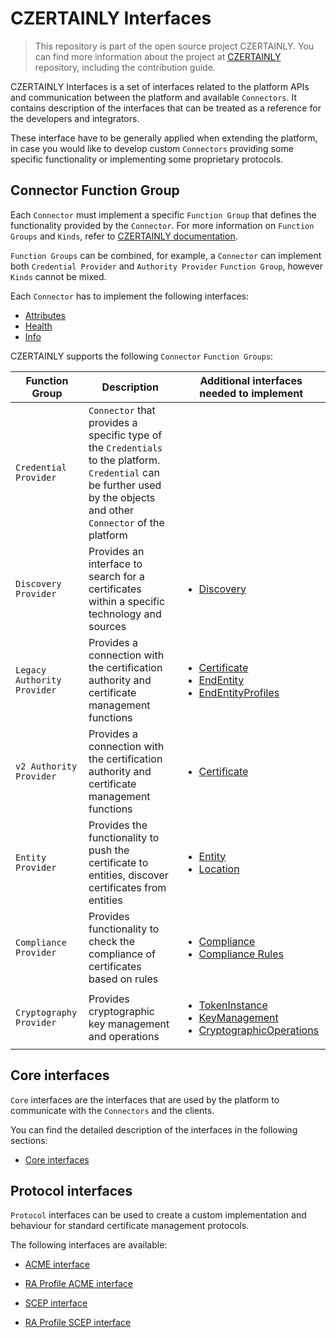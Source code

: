 # CZERTAINLY Interfaces

> This repository is part of the open source project CZERTAINLY. You can find more information about the project at [CZERTAINLY](https://github.com/3KeyCompany/CZERTAINLY) repository, including the contribution guide.

CZERTAINLY Interfaces is a set of interfaces related to the platform APIs and communication between the platform and available `Connectors`. It contains description of the interfaces that can be treated as a reference for the developers and integrators.

These interface have to be generally applied when extending the platform, in case you would like to develop custom `Connectors` providing some specific functionality or implementing some proprietary protocols.

## Connector Function Group

Each `Connector` must implement a specific `Function Group` that defines the functionality provided by the `Connector`. For more information on `Function Groups` and `Kinds`, refer to [CZERTAINLY documentation](https://docs.czertainly.com).

`Function Groups` can be combined, for example, a `Connector` can implement both `Credential Provider` and `Authority Provider` `Function Group`, however `Kinds` cannot be mixed.

Each `Connector` has to implement the following interfaces:
- [Attributes](src/main/java/com/czertainly/api/interfaces/connector/AttributesController.java)
- [Health](src/main/java/com/czertainly/api/interfaces/connector/HealthController.java)
- [Info](src/main/java/com/czertainly/api/interfaces/connector/InfoController.java)

CZERTAINLY supports the following `Connector` `Function Groups`:

| Function Group              | Description                                                                                                                                                           | Additional interfaces needed to implement                                                                                                                                                                                                                                                                                                                                                                |
|-----------------------------|-----------------------------------------------------------------------------------------------------------------------------------------------------------------------|----------------------------------------------------------------------------------------------------------------------------------------------------------------------------------------------------------------------------------------------------------------------------------------------------------------------------------------------------------------------------------------------------------|
| `Credential Provider`       | `Connector` that provides a specific type of the `Credentials` to the platform. `Credential` can be further used by the objects and other `Connector` of the platform |                                                                                                                                                                                                                                                                                                                                                                                                          |
| `Discovery Provider`        | Provides an interface to search for a certificates within a specific technology and sources                                                                           | <ul><li>[Discovery](src/main/java/com/czertainly/api/interfaces/connector/DiscoveryController.java)</li></ul>                                                                                                                                                                                                                                                                                            |
| `Legacy Authority Provider` | Provides a connection with the certification authority and certificate management functions                                                                           | <ul><li>[Certificate](src/main/java/com/czertainly/api/interfaces/connector/CertificateController.java)</li><li>[EndEntity](src/main/java/com/czertainly/api/interfaces/connector/EndEntityController.java)</li><li>[EndEntityProfiles](src/main/java/com/czertainly/api/interfaces/connector/EndEntityProfilesController.java)</li></ul>                                                                |
| `v2 Authority Provider`     | Provides a connection with the certification authority and certificate management functions                                                                           | <ul><li>[Certificate](src/main/java/com/czertainly/api/interfaces/connector/v2/CertificateController.java)</li></ul>                                                                                                                                                                                                                                                                                     |
| `Entity Provider`           | Provides the functionality to push the certificate to entities, discover certificates from entities                                                                   | <ul><li>[Entity](src/main/java/com/czertainly/api/interfaces/connector/entity/EntityController.java)</li><li>[Location](src/main/java/com/czertainly/api/interfaces/connector/entity/LocationController.java)</li></ul>                                                                                                                                                                                  |
| `Compliance Provider`       | Provides functionality to check the compliance of certificates based on rules                                                                                         | <ul><li>[Compliance](src/main/java/com/czertainly/api/interfaces/connector/ComplianceController.java)</li><li>[Compliance Rules](src/main/java/com/czertainly/api/interfaces/connector/ComplianceRulesController.java)</li></ul>                                                                                                                                                                         |
| `Cryptography Provider`     | Provides cryptographic key management and operations                                                                                                                  | <ul><li>[TokenInstance](src/main/java/com/czertainly/api/interfaces/connector/cryptography/TokenInstanceController.java)</li><li>[KeyManagement](src/main/java/com/czertainly/api/interfaces/connector/cryptography/KeyManagementController.java)</li><li>[CryptographicOperations](src/main/java/com/czertainly/api/interfaces/connector/cryptography/CryptographicOperationsController.java)</li></ul> |

## Core interfaces

`Core` interfaces are the interfaces that are used by the platform to communicate with the `Connectors` and the clients.

You can find the detailed description of the interfaces in the following sections:
- [Core interfaces](src/main/java/com/czertainly/api/interfaces/core)

## Protocol interfaces

`Protocol` interfaces can be used to create a custom implementation and behaviour for standard certificate management protocols.

The following interfaces are available:

- [ACME interface](src/main/java/com/czertainly/api/interfaces/core/acme/AcmeController.java)
- [RA Profile ACME interface](src/main/java/com/czertainly/api/interfaces/core/acme/AcmeRaProfileController.java)

- [SCEP interface](src/main/java/com/czertainly/api/interfaces/core/scep/ScepController.java)
- [RA Profile SCEP interface](src/main/java/com/czertainly/api/interfaces/core/scep/ScepRaProfileController.java)
